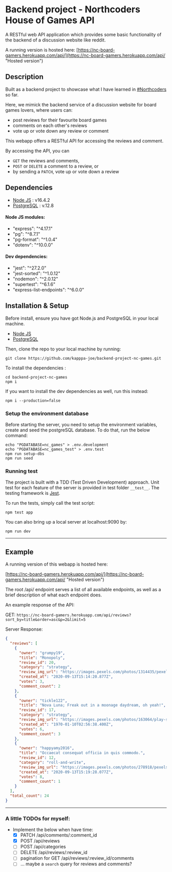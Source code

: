 # Backend project - Northcoders House of Games API

A RESTful web API application which provides some basic functionality of the backend of a discussion website like reddit.

A running version is hosted here: [https://nc-board-gamers.herokuapp.com/api/](https://nc-board-gamers.herokuapp.com/api/ "Hosted version")

## Description

Built as a backend project to showcase what I have learned in [#Northcoders](https://northcoders.com/) so far.

Here, we mimick the backend service of a discussion website for board games lovers, where users can:

- post reviews for their favourite board games
- comments on each other's reviews
- vote up or vote down any review or comment

This webapp offers a RESTful API for accessing the reviews and comment.

By accessing the API, you can

- `GET` the reviews and comments,
- `POST` or `DELETE` a comment to a review, or
- by sending a `PATCH`, vote up or vote down a review

## Dependencies

- [Node JS](https://nodejs.org/) : v16.4.2
- [PostgreSQL](https://www.postgresql.org/) : v.12.8

#### Node JS modules:

- "express": "^4.17.1"
- "pg": "^8.7.1"
- "pg-format": "^1.0.4"
- "dotenv": "^10.0.0"

#### Dev dependencies:

- "jest": "^27.2.0"
- "jest-sorted": "^1.0.12"
- "nodemon": "^2.0.12"
- "supertest": "^6.1.6"
- "express-list-endpoints": "^6.0.0"

## Installation & Setup

Before install, ensure you have got Node.js and PostgreSQL in your local machine.

- [Node JS](https://nodejs.org/)
- [PostgreSQL](https://www.postgresql.org/)

Then, clone the repo to your local machine by running:

```shell
git clone https://github.com/kapppa-joe/backend-project-nc-games.git
```

To install the dependencies :

```shell
cd backend-project-nc-games
npm i
```

If you want to install the dev dependencies as well, run this instead:

```shell
npm i --production=false
```

### Setup the environment database

Before starting the server, you need to setup the environment variables, create and seed the postgreSQL database. To do that, run the below command:

```shell
echo "PGDATABASE=nc_games" > .env.development
echo "PGDATABASE=nc_games_test" > .env.test
npm run setup-dbs
npm run seed
```

### Running test

The project is built with a TDD (Test Driven Development) approach.
Unit test for each feature of the server is provided in test folder `__test__`. The testing framework is [Jest](https://jestjs.io/).

To run the tests, simply call the test script:

```shell
npm test app
```

You can also bring up a local server at localhost:9090 by:

```shell
npm run dev
```

---

## Example

A running version of this webapp is hosted here:

[https://nc-board-gamers.herokuapp.com/api/](https://nc-board-gamers.herokuapp.com/api/ "Hosted version")

The root /api/ endpoint serves a list of all available endpoints, as well as a brief description of what each endpoint does.

An example response of the API:

GET: `https://nc-board-gamers.herokuapp.com/api/reviews?sort_by=title&order=asc&p=2&limit=5`

Server Response:

```json
{
  "reviews": [
    {
      "owner": "grumpy19",
      "title": "Monopoly",
      "review_id": 20,
      "category": "strategy",
      "review_img_url": "https://images.pexels.com/photos/1314435/pexels-photo-1314435.jpeg?auto=compress&cs=tinysrgb&dpr=2&h=750&w=1260",
      "created_at": "2020-09-13T15:14:20.877Z",
      "votes": 3,
      "comment_count": 2
    },
    {
      "owner": "tickle122",
      "title": "Nova Luna; Freak out in a moonage daydream, oh yeah!",
      "review_id": 17,
      "category": "strategy",
      "review_img_url": "https://images.pexels.com/photos/163064/play-stone-network-networked-interactive-163064.jpeg",
      "created_at": "1970-01-10T02:56:38.400Z",
      "votes": 6,
      "comment_count": 3
    },
    {
      "owner": "happyamy2016",
      "title": "Occaecat consequat officia in quis commodo.",
      "review_id": 12,
      "category": "roll-and-write",
      "review_img_url": "https://images.pexels.com/photos/278918/pexels-photo-278918.jpeg?auto=compress&cs=tinysrgb&dpr=2&h=750&w=1260",
      "created_at": "2020-09-13T15:19:28.077Z",
      "votes": 8,
      "comment_count": 1
    }
  ],
  "total_count": 24
}
```

---

### A little TODOs for myself:

- Implement the below when have time:
  - [x] PATCH /api/comments/:comment_id
  - [x] POST /api/reviews
  - [ ] POST /api/categories
  - [ ] DELETE /api/reviews/:review_id
  - [ ] pagination for GET /api/reviews/:review_id/comments
  - [ ] ... maybe a `search` query for reviews and comments?

